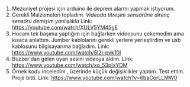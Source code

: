 1) Mezuniyet projesi için arduino ile deprem alarmı yapmak istiyorum. 
2) Gerekli Malzemeleri topladım. *Videoda titreşim sensörüne direnç sensörü demişim yanlışlıkla* Link: https://youtube.com/watch/XULV5YM45gE
3) Hocam tek başıma yaptığım için bağlarken videosunu çekemedim ama kısaca anlattım. Jumber kablolarını gerekli yerlere yerleştirdim ve usb kablosunu bilgisayarıma bağladım. Link: https://www.youtube.com/watch/5l2I-pvk10I
4) Buzzer'dan gelen uyarı sesini videoya aldım. Link: https://www.youtube.com/watch/xo_53pIxYDM
5) Örnek kodu inceledim , üzerinde küçük değişiklikler yaptım. Test ettim. Proje bitti. Link: https://www.youtube.com/watch?v=6baCorLLMW0
